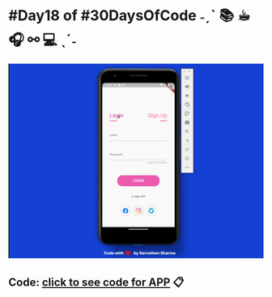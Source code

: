 
#  #Day18 of  #30DaysOfCode  ˗ˏˋ 📚 ☕︎ 🎧 ⚯ 💻 ˎˊ˗ 

![project work video](./video/img.png)  



## Code: [click to see code for APP](/day18/code/app/) 📋
 
 
 



